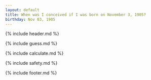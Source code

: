 ```yaml
---
layout: default
title: When was I conceived if I was born on November 3, 1905?
birthday: Nov 03, 1905
---
```


{% include header.md %}

{% include guess.md %}

{% include calculate.md %}

{% include safety.md %}

{% include footer.md %}



